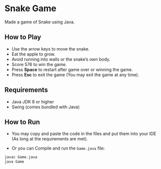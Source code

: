 # Snake Game

Made a game of Snake using Java.

## How to Play

- Use the arrow keys to move the snake.
- Eat the apple to grow.
- Avoid running into walls or the snake’s own body.
- Score 576 to win the game.
- Press **Space** to restart after game over or winning the game.
- Press **Esc** to exit the game (You may exit the game at any time).

## Requirements

- Java JDK 8 or higher
- Swing (comes bundled with Java)

## How to Run
- You may copy and paste the code in the files and put them into your IDE (As long at the requirements are met).

- Or you can Compile and run the `Game.java` file:

```bash
javac Game.java
java Game

